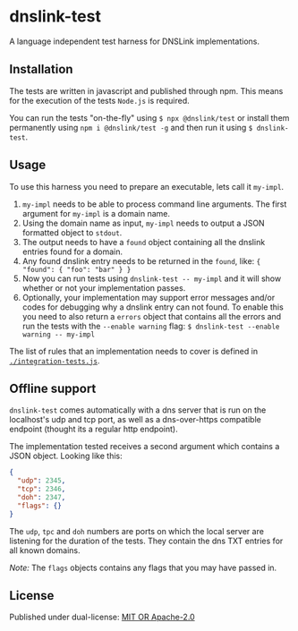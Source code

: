 # dnslink-test

A language independent test harness for DNSLink implementations.

## Installation

The tests are written in javascript and published through npm. This means
for the execution of the tests `Node.js` is required.

You can run the tests "on-the-fly" using `$ npx @dnslink/test` or install
them permanently using `npm i @dnslink/test -g` and then run it using `$ dnslink-test`.

## Usage

To use this harness you need to prepare an executable, lets call it `my-impl`.

1. `my-impl` needs to be able to process command line arguments. The first argument for `my-impl` is a domain name.
2. Using the domain name as input, `my-impl` needs to output a JSON formatted object to `stdout`.
3. The output needs to have a `found` object containing all the dnslink entries found for a domain.
4. Any found dnslink entry needs to be returned in the `found`, like: `{ "found": { "foo": "bar" } }`
5. Now you can run tests using `dnslink-test -- my-impl` and it will show whether or not your implementation passes.
6. Optionally, your implementation may support error messages and/or codes for debugging why a dnslink entry can not
   found. To enable this you need to also return a `errors` object that contains all the errors and run the tests with
   the `--enable warning` flag: `$ dnslink-test --enable warning -- my-impl`

The list of rules that an implementation needs to cover is defined in [`./integration-tests.js`](./integration-tests.js).

## Offline support

`dnslink-test` comes automatically with a dns server that is run on the localhost's udp and tcp port, as well as
a dns-over-https compatible endpoint (thought its a regular http endpoint).

The implementation tested receives a second argument which contains a JSON object. Looking like this:

```json
{
  "udp": 2345,
  "tcp": 2346,
  "doh": 2347,
  "flags": {}
}
```

The `udp`, `tpc` and `doh` numbers are ports on which the local server are listening for the duration of the
tests. They contain the dns TXT entries for all known domains.

_Note:_ The `flags` objects contains any flags that you may have passed in.

## License

Published under dual-license: [MIT OR Apache-2.0](./LICENSE)
